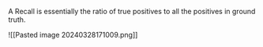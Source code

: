  A Recall is essentially the ratio of true positives to all the positives in ground truth.

![[Pasted image 20240328171009.png]]